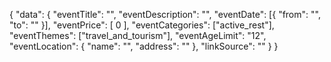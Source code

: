 {
  "data": {
    "eventTitle": "",
    "eventDescription": "",
    "eventDate": [{
      "from": "",
      "to": ""
    }],
    "eventPrice": [ 0 ],
    "eventCategories": ["active_rest"],
    "eventThemes": ["travel_and_tourism"],
    "eventAgeLimit": "12",
    "eventLocation": {
      "name": "",
      "address": ""
    },
    "linkSource": ""
  }
}
